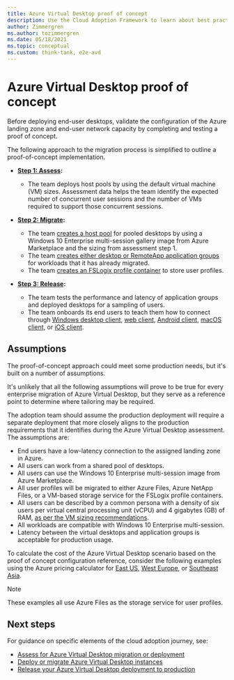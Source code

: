 ```yaml
---
title: Azure Virtual Desktop proof of concept
description: Use the Cloud Adoption Framework to learn about best practices for completing and testing an Azure Virtual Desktop proof of concept.
author: Zimmergren
ms.author: tozimmergren
ms.date: 05/18/2021
ms.topic: conceptual
ms.custom: think-tank, e2e-avd
---
```


# Azure Virtual Desktop proof of concept

Before deploying end-user desktops, validate the configuration of the Azure landing zone and end-user network capacity by completing and testing a proof of concept.

The following approach to the migration process is simplified to outline a proof-of-concept implementation.

- **[Step 1: Assess](./migrate-assess.md):**

  - The team deploys host pools by using the default virtual machine (VM) sizes. Assessment data helps the team identify the expected number of concurrent user sessions and the number of VMs required to support those concurrent sessions.

- **[Step 2: Migrate](./migrate-deploy.md):**

  - The team [creates a host pool](/azure/virtual-desktop/create-host-pools-azure-marketplace) for pooled desktops by using a Windows 10 Enterprise multi-session gallery image from Azure Marketplace and the sizing from assessment step 1.
  - The team [creates either desktop or RemoteApp application groups](/azure/virtual-desktop/manage-app-groups#create-a-remoteapp-group) for workloads that it has already migrated.
  - The team [creates an FSLogix profile container](/azure/virtual-desktop/create-host-pools-user-profile) to store user profiles.

- **[Step 3: Release](./migrate-release.md):**

  - The team tests the performance and latency of application groups and deployed desktops for a sampling of users.
  - The team onboards its end users to teach them how to connect through [Windows desktop client](/azure/virtual-desktop/user-documentation/connect-windows-7-10), [web client](/azure/virtual-desktop/user-documentation/connect-web), [Android client](/azure/virtual-desktop/user-documentation/connect-android), [macOS client](/azure/virtual-desktop/user-documentation/connect-macos), or [iOS client](/azure/virtual-desktop/user-documentation/connect-ios).

## Assumptions

The proof-of-concept approach could meet some production needs, but it's built on a number of assumptions.

It's unlikely that all the following assumptions will prove to be true for every enterprise migration of Azure Virtual Desktop, but they serve as a reference point to determine where tailoring may be required.

The adoption team should assume the production deployment will require a separate deployment that more closely aligns to the production requirements that it identifies during the Azure Virtual Desktop assessment. The assumptions are:

- End users have a low-latency connection to the assigned landing zone in Azure.
- All users can work from a shared pool of desktops.
- All users can use the Windows 10 Enterprise multi-session image from Azure Marketplace.
- All user profiles will be migrated to either Azure Files, Azure NetApp Files, or a VM-based storage service for the FSLogix profile containers.
- All users can be described by a common persona with a density of six users per virtual central processing unit (vCPU) and 4&nbsp;gigabytes (GB) of RAM, [as per the VM sizing recommendations](/windows-server/remote/remote-desktop-services/virtual-machine-recs#multi-session-recommendations).
- All workloads are compatible with Windows 10 Enterprise multi-session.
- Latency between the virtual desktops and application groups is acceptable for production usage.

To calculate the cost of the Azure Virtual Desktop scenario based on the proof of concept configuration reference, consider the following examples using the Azure pricing calculator for [East US](https://azure.com/e/448606254c9a44f88798892bb8e0ef3c), [West Europe](https://azure.com/e/61a376d5f5a641e8ac31d1884ade9e55), or [Southeast Asia](https://azure.com/e/7cf555068922461587d0aa99a476f926).
> [!NOTE]
> These examples all use Azure Files as the storage service for user profiles.

## Next steps

For guidance on specific elements of the cloud adoption journey, see:

- [Assess for Azure Virtual Desktop migration or deployment](./migrate-assess.md)
- [Deploy or migrate Azure Virtual Desktop instances](./migrate-deploy.md)
- [Release your Azure Virtual Desktop deployment to production](./migrate-release.md)
